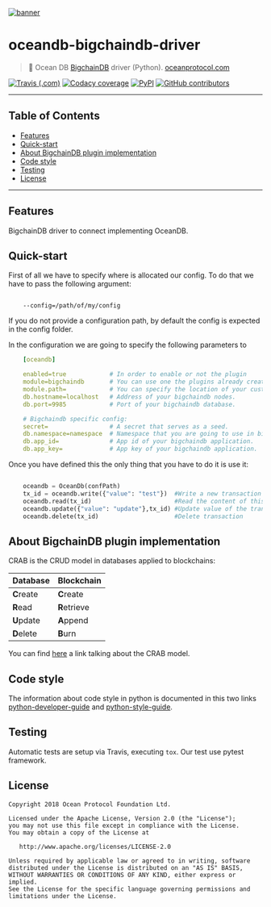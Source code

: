 [![banner](https://raw.githubusercontent.com/oceanprotocol/art/master/github/repo-banner%402x.png)](https://oceanprotocol.com)

# oceandb-bigchaindb-driver

> 🐳 Ocean DB [BigchainDB](https://www.bigchaindb.com/) driver (Python).
> [oceanprotocol.com](https://oceanprotocol.com)

[![Travis (.com)](https://img.shields.io/travis/com/oceanprotocol/oceandb-bigchaindb-driver.svg)](https://travis-ci.com/oceanprotocol/oceandb-bigchaindb-driver)
[![Codacy coverage](https://img.shields.io/codacy/coverage/be42a51b898e46c7b7c2531d49a4e1ac.svg)](https://app.codacy.com/project/ocean-protocol/oceandb-bigchaindb-driver/dashboard)
[![PyPI](https://img.shields.io/pypi/v/oceandb-bigchaindb-driver.svg)](https://pypi.org/project/oceandb-bigchaindb-driver/)
[![GitHub contributors](https://img.shields.io/github/contributors/oceanprotocol/oceandb-bigchaindb-driver.svg)](https://github.com/oceanprotocol/oceandb-bigchaindb-driver/graphs/contributors)

---

## Table of Contents

  - [Features](#features)
  - [Quick-start](#quick-start)
  - [About BigchainDB plugin implementation](#about-bigchaindb-plugin-implementation)
  - [Code style](#code-style)
  - [Testing](#testing)
  - [License](#license)

---

## Features

BigchainDB driver to connect implementing OceanDB.

## Quick-start

First of all we have to specify where is allocated our config.
To do that we have to pass the following argument:

```

    --config=/path/of/my/config
```

If you do not provide a configuration path, by default the config is expected in the config folder.

In the configuration we are going to specify the following parameters to

```yaml
    [oceandb]

    enabled=true            # In order to enable or not the plugin
    module=bigchaindb       # You can use one the plugins already created. Currently we have mongodb and bigchaindb.
    module.path=            # You can specify the location of your custom plugin.
    db.hostname=localhost   # Address of your bigchaindb nodes.
    db.port=9985            # Port of your bigchaindb database.

    # Bigchaindb specific config:
    secret=                 # A secret that serves as a seed.
    db.namespace=namespace  # Namespace that you are going to use in bigchaindb
    db.app_id=              # App id of your bigchaindb application.
    db.app_key=             # App key of your bigchaindb application.
```

Once you have defined this the only thing that you have to do it is use it:

```python

    oceandb = OceanDb(confPath)
    tx_id = oceandb.write({"value": "test"})  #Write a new transaction in bdb.
    oceandb.read(tx_id)                       #Read the content of this transaction
    oceandb.update({"value": "update"},tx_id) #Update value of the transaction.
    oceandb.delete(tx_id)                     #Delete transaction
```


## About BigchainDB plugin implementation


CRAB is the CRUD model in databases applied to blockchains:

Database    | Blockchain   
------------|------------
 **C**reate | **C**reate   
 **R**ead   | **R**etrieve 
 **U**pdate | **A**ppend   
 **D**elete | **B**urn     


You can find [here](https://blog.bigchaindb.com/crab-create-retrieve-append-burn-b9f6d111f460) a link talking about the CRAB model.

## Code style

The information about code style in python is documented in this two links [python-developer-guide](https://github.com/oceanprotocol/dev-ocean/blob/master/doc/development/python-developer-guide.md)
and [python-style-guide](https://github.com/oceanprotocol/dev-ocean/blob/master/doc/development/python-style-guide.md).
    
## Testing

Automatic tests are setup via Travis, executing `tox`.
Our test use pytest framework.


## License

```
Copyright 2018 Ocean Protocol Foundation Ltd.

Licensed under the Apache License, Version 2.0 (the "License");
you may not use this file except in compliance with the License.
You may obtain a copy of the License at

   http://www.apache.org/licenses/LICENSE-2.0

Unless required by applicable law or agreed to in writing, software
distributed under the License is distributed on an "AS IS" BASIS,
WITHOUT WARRANTIES OR CONDITIONS OF ANY KIND, either express or implied.
See the License for the specific language governing permissions and
limitations under the License.